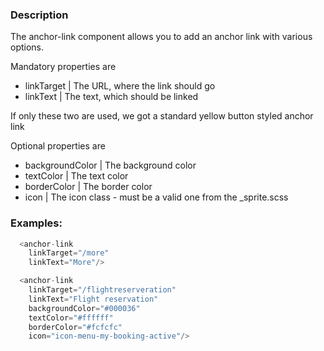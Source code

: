 ### Description

The anchor-link component allows you to add an anchor link with various options.

Mandatory properties are
  - linkTarget | The URL, where the link should go
  - linkText | The text, which should be linked

If only these two are used, we got a standard yellow button styled anchor link

Optional properties are
  - backgroundColor | The background color
  - textColor | The text color
  - borderColor | The border color
  - icon | The icon class - must be a valid one from the _sprite.scss

### Examples:

```js
  <anchor-link
    linkTarget="/more"
    linkText="More"/>

  <anchor-link
    linkTarget="/flightreserveration"
    linkText="Flight reservation"
    backgroundColor="#000036"
    textColor="#ffffff"
    borderColor="#fcfcfc"
    icon="icon-menu-my-booking-active"/>
```